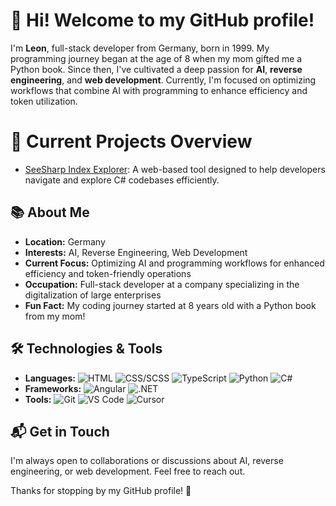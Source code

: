 # 👋 Hi! Welcome to my GitHub profile!

I'm **Leon**, full-stack developer from Germany, born in 1999. My programming journey began at the age of 8 when my mom gifted me a Python book. Since then, I've cultivated a deep passion for **AI**, **reverse engineering**, and **web development**. Currently, I'm focused on optimizing workflows that combine AI with programming to enhance efficiency and token utilization.

# 🚀 Current Projects Overview
- [SeeSharp Index Explorer](/SeeSharpIndexExplorer.html): A web-based tool designed to help developers navigate and explore C# codebases efficiently.



## 📚 About Me

- **Location:** Germany
- **Interests:** AI, Reverse Engineering, Web Development
- **Current Focus:** Optimizing AI and programming workflows for enhanced efficiency and token-friendly operations
- **Occupation:** Full-stack developer at a company specializing in the digitalization of large enterprises
- **Fun Fact:** My coding journey started at 8 years old with a Python book from my mom!

## 🛠️ Technologies & Tools

- **Languages:** ![HTML](https://img.shields.io/badge/-HTML-E34F26?logo=html5&logoColor=white) ![CSS/SCSS](https://img.shields.io/badge/-CSS/SCSS-1572B6?logo=css3&logoColor=white) ![TypeScript](https://img.shields.io/badge/-TypeScript-3178C6?logo=typescript&logoColor=white) ![Python](https://img.shields.io/badge/-Python-3776AB?logo=python&logoColor=white) ![C#](https://img.shields.io/badge/-C%23-239120?logo=csharp&logoColor=white)
- **Frameworks:** ![Angular](https://img.shields.io/badge/-Angular-DD0031?logo=angular&logoColor=white) ![.NET](https://img.shields.io/badge/-.NET-512BD4?logo=dotnet&logoColor=white)
- **Tools:** ![Git](https://img.shields.io/badge/-Git-F05032?logo=git&logoColor=white) ![VS Code](https://img.shields.io/badge/-VS%20Code-007ACC?logo=visualstudiocode&logoColor=white) ![Cursor](https://img.shields.io/badge/-Cursor-000000?logo=cursor&logoColor=white)

## 📬 Get in Touch

I'm always open to collaborations or discussions about AI, reverse engineering, or web development. Feel free to reach out.


Thanks for stopping by my GitHub profile! 🚀
